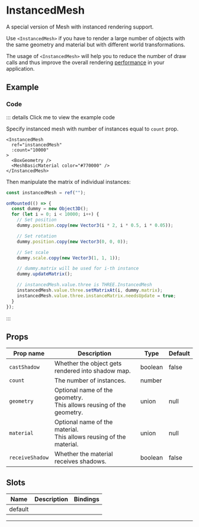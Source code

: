 # InstancedMesh
A special version of Mesh with instanced rendering support.

Use `<InstancedMesh>` if you have to render a large number of objects with the same geometry and material but with different world transformations.

The usage of `<InstancedMesh>` will help you to reduce the number of draw calls and thus improve the overall rendering [performance](/performance#instanced-mesh) in your application.

## Example

### Code

::: details Click me to view the example code

Specify instanced mesh with number of instances equal to `count` prop.

```vue-html
<InstancedMesh
  ref="instancedMesh"
  :count="10000"
>
  <BoxGeometry />
  <MeshBasicMaterial color="#770000" />
</InstancedMesh>
```

Then manipulate the matrix of individual instances:

```ts
const instancedMesh = ref("");

onMounted(() => {
  const dummy = new Object3D();
  for (let i = 0; i < 10000; i++) {
    // Set position
    dummy.position.copy(new Vector3(i * 2, i * 0.5, i * 0.05));

    // Set rotation
    dummy.position.copy(new Vector3(0, 0, 0));

    // Set scale
    dummy.scale.copy(new Vector3(1, 1, 1));

    // dummy.matrix will be used for i-th instance
    dummy.updateMatrix();

    // instancedMesh.value.three is THREE.InstancedMesh
    instancedMesh.value.three.setMatrixAt(i, dummy.matrix);
    instancedMesh.value.three.instanceMatrix.needsUpdate = true;
  }
});
```

:::


## Props

| Prop name     | Description                                                             | Type    | Default |
| ------------- | ----------------------------------------------------------------------- | ------- | ------- |
|` castShadow    `| Whether the object gets rendered into shadow map.                       | boolean | false   |
|` count         `| The number of instances.                                                | number  |         |
|` geometry      `| Optional name of the geometry.<br/>This allows reusing of the geometry. | union   | null    |
|` material      `| Optional name of the material.<br/>This allows reusing of the material. | union   | null    |
|` receiveShadow `| Whether the material receives shadows.                                  | boolean | false   |

## Slots

| Name    | Description | Bindings |
| ------- | ----------- | -------- |
| default |             |          |

---

